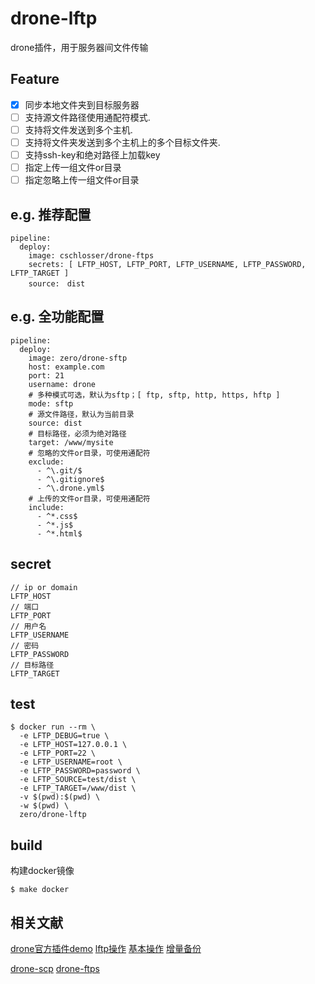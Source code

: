 # drone-lftp

drone插件，用于服务器间文件传输

## Feature
- [x] 同步本地文件夹到目标服务器
- [ ] 支持源文件路径使用通配符模式.
- [ ] 支持将文件发送到多个主机.
- [ ] 支持将文件夹发送到多个主机上的多个目标文件夹.
- [ ] 支持ssh-key和绝对路径上加载key
- [ ] 指定上传一组文件or目录
- [ ] 指定忽略上传一组文件or目录

## e.g. 推荐配置
```
pipeline:
  deploy:
    image: cschlosser/drone-ftps
    secrets: [ LFTP_HOST, LFTP_PORT, LFTP_USERNAME, LFTP_PASSWORD, LFTP_TARGET ]
    source:　dist
```
## e.g. 全功能配置
```
pipeline:
  deploy:
    image: zero/drone-sftp
    host: example.com
    port: 21
    username: drone
    # 多种模式可选，默认为sftp；[ ftp, sftp, http, https, hftp ]
    mode: sftp
    # 源文件路径，默认为当前目录
    source: dist
    # 目标路径，必须为绝对路径
    target: /www/mysite
    # 忽略的文件or目录，可使用通配符
    exclude:
      - ^\.git/$
      - ^\.gitignore$
      - ^\.drone.yml$
    # 上传的文件or目录，可使用通配符
    include:
      - ^*.css$
      - ^*.js$
      - ^*.html$
```
## secret
```
// ip or domain
LFTP_HOST
// 端口
LFTP_PORT
// 用户名
LFTP_USERNAME
// 密码
LFTP_PASSWORD
// 目标路径
LFTP_TARGET
```

## test
```
$ docker run --rm \
  -e LFTP_DEBUG=true \
  -e LFTP_HOST=127.0.0.1 \
  -e LFTP_PORT=22 \
  -e LFTP_USERNAME=root \
  -e LFTP_PASSWORD=password \
  -e LFTP_SOURCE=test/dist \
  -e LFTP_TARGET=/www/dist \
  -v $(pwd):$(pwd) \
  -w $(pwd) \
  zero/drone-lftp
```

## build
构建docker镜像
```
$ make docker
```

## 相关文献
[drone官方插件demo](http://docs.drone.io/creating-custom-plugins-bash/)
[lftp操作](http://fedoralog.blog.sohu.com/30894375.html)
[基本操作](https://www.cnblogs.com/LJ-fish/archive/2010/03/15/1686607.html)
[增量备份](http://www.169it.com/blog_article/766419848.html)

[drone-scp](https://github.com/appleboy/drone-scp)
[drone-ftps](https://github.com/christophschlosser/drone-ftps)
